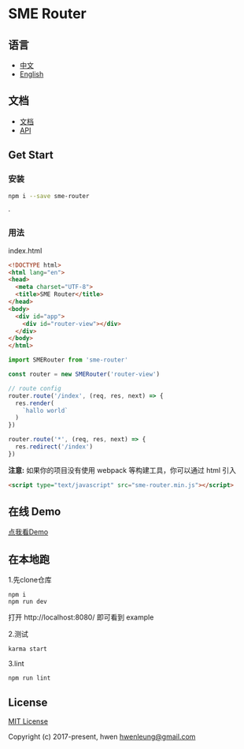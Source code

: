 # SME Router

## 语言

- [中文](https://github.com/SME-FE/sme-router/blob/master/README.zh.md)
- [English](https://github.com/SME-FE/sme-router/blob/master/README.md)

## 文档

- [文档](https://github.com/SME-FE/sme-router/blob/master/docs/document.md)
- [API](https://github.com/SME-FE/sme-router/blob/master/docs/api.md)

## Get Start

### 安装

```bash
npm i --save sme-router
```
·
### 用法

index.html

```html
<!DOCTYPE html>
<html lang="en">
<head>
  <meta charset="UTF-8">
  <title>SME Router</title>
</head>
<body>
  <div id="app">
    <div id="router-view"></div>
  </div>
</body>
</html>

```

```js
import SMERouter from 'sme-router'

const router = new SMERouter('router-view')

// route config
router.route('/index', (req, res, next) => {
  res.render(
    `hallo world`
  )
})

router.route('*', (req, res, next) => {
  res.redirect('/index')
})
```

**注意:** 如果你的项目没有使用 webpack 等构建工具，你可以通过 html 引入

```html
<script type="text/javascript" src="sme-router.min.js"></script>
```

## 在线 Demo

[点我看Demo]()

## 在本地跑

1.先clone仓库

```shell
npm i
npm run dev
```

打开 http://localhost:8080/ 即可看到 example

2.测试

```shell
karma start
```

3.lint

```shell
npm run lint
```

## License

[MIT License](https://opensource.org/licenses/MIT)

Copyright (c) 2017-present, hwen <hwenleung@gmail.com>
